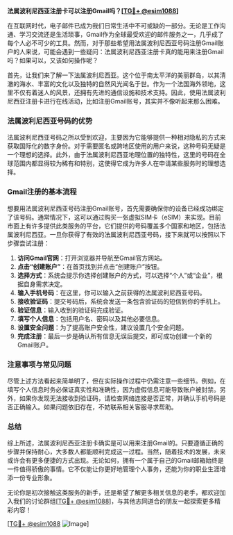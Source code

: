 **法属波利尼西亚注册卡可以注册Gmail吗？[[TG💪+ @esim1088](https://t.me/s/esim1088)]**

在互联网时代，电子邮件已成为我们日常生活中不可或缺的一部分。无论是工作沟通、学习交流还是生活琐事，Gmail作为全球最受欢迎的邮件服务之一，几乎成了每个人必不可少的工具。然而，对于那些希望用法属波利尼西亚号码注册Gmail账户的人来说，可能会遇到一些疑问：法属波利尼西亚注册卡真的能用来注册Gmail吗？如果可以，又该如何操作呢？

首先，让我们来了解一下法属波利尼西亚。这个位于南太平洋的美丽群岛，以其清澈的海水、丰富的文化以及独特的自然风光闻名于世。作为一个法国海外领地，这里不仅有着迷人的风景，还拥有先进的通信设施和技术支持。因此，使用法属波利尼西亚注册卡进行在线活动，比如注册Gmail账号，其实并不像听起来那么困难。

### 法属波利尼西亚号码的优势

法属波利尼西亚号码之所以受到欢迎，主要因为它能够提供一种相对隐私的方式来获取国际化的数字身份。对于需要匿名或跨地区使用的用户来说，这种号码无疑是一个理想的选择。此外，由于法属波利尼西亚地理位置的独特性，这里的号码在全球范围内都显得较为稀有和特别，这使得它成为许多人在申请某些服务时的理想选择。

### Gmail注册的基本流程

想要用法属波利尼西亚号码注册Gmail账号，首先需要确保你的设备已经成功绑定了该号码。通常情况下，这可以通过购买一张虚拟SIM卡（eSIM）来实现。目前市面上有许多提供此类服务的平台，它们提供的号码覆盖多个国家和地区，包括法属波利尼西亚。一旦你获得了有效的法属波利尼西亚号码，接下来就可以按照以下步骤尝试注册：

1. **访问Gmail官网**：打开浏览器并导航至Gmail官方网站。
2. **点击“创建账户”**：在首页找到并点击“创建账户”按钮。
3. **选择方式**：系统会提示你选择创建账户的方式，可以选择“个人”或“企业”，根据自身需求决定。
4. **输入手机号码**：在这里，你可以输入之前获得的法属波利尼西亚号码。
5. **接收验证码**：提交号码后，系统会发送一条包含验证码的短信到你的手机上。
6. **验证信息**：输入收到的验证码完成验证。
7. **填写个人信息**：包括用户名、密码以及其他必要信息。
8. **设置安全问题**：为了提高账户安全性，建议设置几个安全问题。
9. **完成注册**：最后一步是确认所有信息无误后提交，即可成功创建一个新的Gmail账户。

### 注意事项与常见问题

尽管上述方法看起来简单明了，但在实际操作过程中仍需注意一些细节。例如，在填写个人信息时务必保证真实性和准确性，因为虚假信息可能导致账户被封禁。另外，如果你发现无法接收到验证码，请检查网络连接是否正常，并确认手机号码是否正确输入。如果问题依旧存在，不妨联系相关客服寻求帮助。

### 总结

综上所述，法属波利尼西亚注册卡确实是可以用来注册Gmail的。只要遵循正确的步骤并保持耐心，大多数人都能顺利完成这一过程。当然，随着技术的发展，未来或许会有更多便捷的方式出现。无论如何，拥有一个属于自己的Gmail邮箱始终是一件值得骄傲的事情。它不仅能让你更好地管理个人事务，还能为你的职业生涯增添一份专业形象。

无论你是初次接触这类服务的新手，还是希望了解更多相关信息的老手，都欢迎加入我们的讨论群组[[TG💪+ @esim1088](https://t.me/s/esim1088)]，与其他志同道合的朋友一起探索更多精彩内容！

[[TG💪+ @esim1088](https://t.me/s/esim1088) ![Image](https://i.postimg.cc/4NQfJmqS/Snipaste-2025-05-13-00-14-12.png)]
